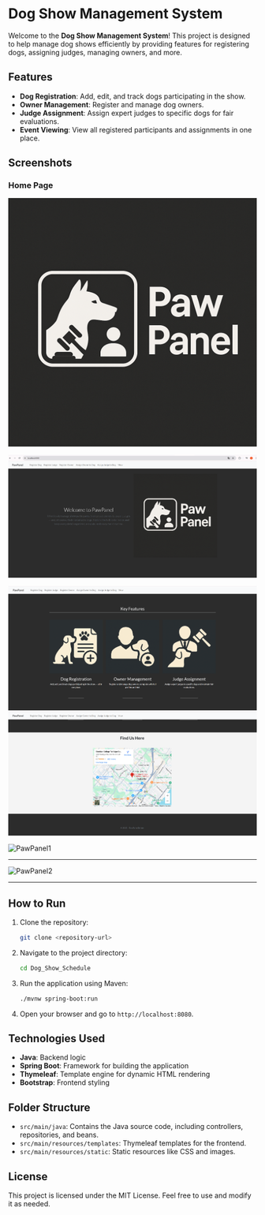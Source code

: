 # Dog Show Management System

Welcome to the **Dog Show Management System**! This project is designed to help manage dog shows efficiently by providing features for registering dogs, assigning judges, managing owners, and more.

## Features

- **Dog Registration**: Add, edit, and track dogs participating in the show.
- **Owner Management**: Register and manage dog owners.
- **Judge Assignment**: Assign expert judges to specific dogs for fair evaluations.
- **Event Viewing**: View all registered participants and assignments in one place.

## Screenshots

### Home Page
![Home Page](src/main/resources/static/images/PawPanel.png)

![Home Page1](Output/1.png)

![Home Page2](Output/2.png)
![Home Page3](Output/3.png)



![PawPanel1](https://github.com/user-attachments/assets/100d939a-cb3a-40ef-8827-484e9fa6da1a)

---
![PawPanel2](https://github.com/user-attachments/assets/5eb67fe8-61cc-41bb-926b-3e3493d6f656)

---




## How to Run

1. Clone the repository:
   ```bash
   git clone <repository-url>
   ```
2. Navigate to the project directory:
   ```bash
   cd Dog_Show_Schedule
   ```
3. Run the application using Maven:
   ```bash
   ./mvnw spring-boot:run
   ```
4. Open your browser and go to `http://localhost:8080`.

## Technologies Used

- **Java**: Backend logic
- **Spring Boot**: Framework for building the application
- **Thymeleaf**: Template engine for dynamic HTML rendering
- **Bootstrap**: Frontend styling

## Folder Structure

- `src/main/java`: Contains the Java source code, including controllers, repositories, and beans.
- `src/main/resources/templates`: Thymeleaf templates for the frontend.
- `src/main/resources/static`: Static resources like CSS and images.

## License

This project is licensed under the MIT License. Feel free to use and modify it as needed.
